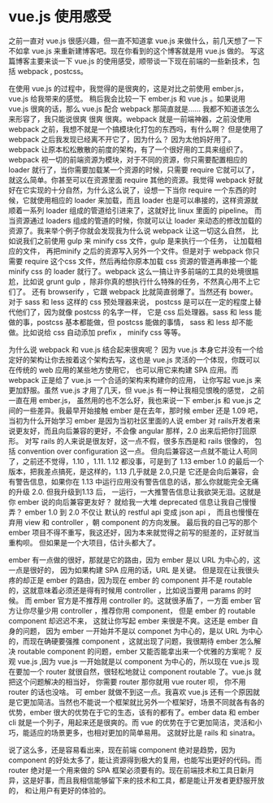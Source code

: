 # vue.js 使用感受

之前一直对 vue.js 很感兴趣，但一直不知道拿 vue.js 来做什么，前几天想了一下不如拿 vue.js 来重新建博客吧。现在你看到的这个博客就是用 vue.js 做的。 写这篇博客主要来谈一下 vue.js 的使用感受，顺带谈一下现在前端的一些新技术，包括 webpack , postcss。

在使用 vue.js 的过程中，我觉得的是很爽的，这是对比之前使用 ember.js， vue.js 给我带来的感觉。 稍后我会比较一下 ember.js 和 vue.js 。如果说用 vue.js 很爽的话，那么 vue.js 配合 webpack 那简直就是...... 我都不知道该怎么来形容了，我只能说很爽 很爽 很爽。webpack 就是一前端神器，之前没使用 webpack 之前，我想不就是一个搞模块化打包的东西吗，有什么啊？ 但是使用了 webpack 之后我发现已经离不开它了，因为什么？ 因为太他妈好用了。webpack 让原本松松散散的前度的架构，有了一个很好用的工具来组织了。webpack 视一切的前端资源为模块，对于不同的资源，你只需要配置相应的 loader 就行了，当你需要加载某一个资源的时候，只需要 require 它就可以了，就这么简单。你甚至可以在资源里面 require 其他的资源。我觉得 webpack 好就好在它实现的十分自然，为什么这么说了，设想一下当你 require 一个东西的时候，它就使用相应的 loader 来加载，而且 loader 也是可以串接的，这样资源就顺着一系列 loader 组成的管道给引进来了，这就好比 linux 里面的 pipeline。 而当资源通过 loaders 组成的管道的时候，你就可以让 loader 来动态的修改加载的资源了。我来举个例子你就会发现我为什么说 webpack 让这一切这么自然， 比如说我们之前使用 gulp 来 minify css 文件，gulp 是来执行一个任务， 让加载相应的文件， 再把minify 之后的资源写入另外一个文件。但是对于 webpack 你只需要 require 这个css 文件，然后再给你原本加载 css 资源的管道再串接一个能 minify css 的 loader 就行了。webpack 这么一搞让许多前端的工具的处境很尴尬，比如说 grunt gulp ，除非你真的想执行什么特殊的任务，不然真心用不上它们了。 还有 browserify ，它跟 webpack 比就简直弱爆了。当然还有 bower。 对于 sass 和 less 这样的 css 预处理器来说， postcss 是可以在一定的程度上替代他们了，因为就像 postcss 的名字一样， 它是 css 后处理器。sass 和 less 能做的事，postcss 基本都能做，但 postcss 能做的事情， sass 和 less 却不能做。比如说给 css 自动添加 prefix ， minify css 等等。

为什么说 webpack 和 vue.js 结合起来很爽呢？ 因为 vue.js 本身它并没有一个给定好的架构让你去按着这个架构去写，这也是 vue.js 灵活的一个体现，你既可以在传统的 web 应用的某些地方使用它， 也可以用它来构建 SPA 应用。而 webpack 正是给了 vue.js 一个合适的架构来构建你的应用， 让你写起 vue.js 来更加舒服。虽然 vue.js 才用了几天，但 vue.js 有一种让我相见恨晚的感觉， 之前一直在用 ember.js， 虽然用的也不怎么好，我也来说一下 ember.js 和 vue.js 之间的一些差异。我最早开始接触 ember 是在去年，那时候 ember 还是 1.09 吧，当初为什么开始学习 ember 是因为当初社区里面的人说 ember 对 rails开发者来说更友好，而且向后兼容的更好，不会像 angular 那样，2.0 出来后把你打回原形。 对写 rails 的人来说是很友好，这一点不假，很多东西是和 rails 很像的， 包括 convention over configuration 这一点。 但向后兼容这一点就不能让人苟同了，之前还不觉得，1.10 ，1.11. 1.12 都没事，可是到了 1.13 ember 1.0 的最后一个版本，把我差点搞死，是这样的，1.13 几乎就是 2.0,只是 它还是会向后兼容，会有警告信息，如果你在 1.13 中运行应用没有警告信息的话，那么你就能完全无痛的升级 2.0. 但我升级到1.13 后， 一运行，一大推警告信息让我欲哭无泪。这就是你 ember 说的向后兼容更友好？ 就给我一大堆 deprecated 信息让我自己慢慢弄？ ember 1.0 到 2.0 不仅让 默认的 restful api 变成 json api ， 而且也慢慢在弃用 view 和 controller ，朝 component 的方向发展。 最后我的自己写的那个 ember 项目不得不重写，我这还好，因为本来就觉得之前写的挺差的，正好就当重构呗。 但如果是一个大项目，估计头都大了。

ember 有一点做的很好，那就是它的路由，因为 ember 是以 URL 为中心的，这一点是很好的， 因为如果构建 SPA 应用的话，URL 是关键。 但是现在让我很头疼的却正是 ember 的路由，因为现在 ember 的 component 并不是 routable 的，这就意味着必须还是得有时候用 controller ，比如说当要用 params 的时候。 而 ember 官方是不推荐用 controller 的。这就很矛盾了，一方面 ember 官方让你尽量少用 controller ，推荐你用 component， 但是 ember 的 routable component 却迟迟不来， 这就让你写起 ember 来很是不爽。这还是 ember 自身的问题， 因为 ember 一开始并不是以 componet 为中心的，是以 URL 为中心的，而现在确硬要强推 component ，这就出现了问题，我很期待 ember 怎么解决 routable component 的问题，ember 又能否能拿出来一个优雅的方案呢？ 反观  vue.js ,因为 vue.js 一开始就是以 component 为中心的，所以现在 vue.js 现在要加一个 router 就很自然，很轻松地就让 component routable 了。vue.js 就把这个问题解决的相当好， 你需要 router 那你就用 vue router 呗， 你不用 router 的话也没啥。  可 ember 就做不到这一点。我喜欢 vue.js 还有一个原因就是它更加简洁。当然也不能说一个框架就比另外一个框架好，场景不同就各有各的优势，ember 很大的优势在于它的生态，该有的都有了。ember data 和 ember cli 就是一个列子，用起来还是很爽的。而 vue 的优势在于它更加简洁，灵活和小巧，能适应的场景更多，也相对更加的简单易用。 这就好比是 rails 和 sinatra。

说了这么多，还是容易看出来，现在前端 component 绝对是趋势，因为 component 的好处太多了，能让资源得到极大的复用，也能写出更好的代码。而 router 绝对是一个用来做的 SPA 框架必须要有的。现在前端技术和工具日新月异，这是好事，而且我相信能够留下来的技术和工具，都是能让开发者更舒服开放的， 和让用户有更好的体验的。